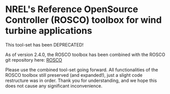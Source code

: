 # NREL's Reference OpenSource Controller (ROSCO) toolbox for wind turbine applications
This tool-set has been DEPRECATED!

As of version 2.4.0, the ROSCO toolbox has been combined with the ROSCO git repository here:
[ROSCO](https://github.com/NREL/ROSCO) 

Please use the combined tool-set going forward. All functionalities of the ROSCO toolbox still preserved (and expanded!), just a slight code restructure was in order. Thank you for understanding, and we hope this does not cause any significant inconvenience. 